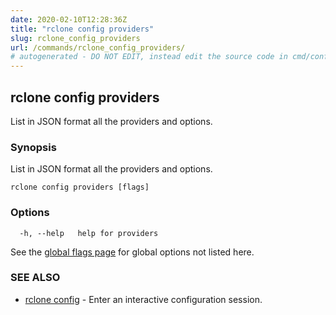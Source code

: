 ```yaml
---
date: 2020-02-10T12:28:36Z
title: "rclone config providers"
slug: rclone_config_providers
url: /commands/rclone_config_providers/
# autogenerated - DO NOT EDIT, instead edit the source code in cmd/config/providers/ and as part of making a release run "make commanddocs"
---
```

## rclone config providers

List in JSON format all the providers and options.

### Synopsis

List in JSON format all the providers and options.

```
rclone config providers [flags]
```

### Options

```
  -h, --help   help for providers
```

See the [global flags page](/flags/) for global options not listed here.

### SEE ALSO

* [rclone config](/commands/rclone_config/)	 - Enter an interactive configuration session.

